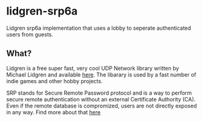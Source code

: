 lidgren-srp6a
=============

Lidgren srp6a implementation that uses a lobby to seperate authenticated users from guests.

What?
-------------
Lidgren is a free super fast, very cool UDP Network library written by Michael Lidgren 
and available [here][1]. The libarary is used by a fast number of indie games and other
hobby projects. 
	
[1]: http://code.google.com/p/lidgren-network-gen3/ "Lidgren on Google Code"
	
SRP stands for Secure Remote Password protocol and is a way to perform secure remote
authentication without an external Certificate Authority (CA). Even if the remote database
is compromized, users are not directly exposed in any way. Find more about that [here][2]

[2]: http://srp.stanford.edu/ "The Stanford SRP Homepage"